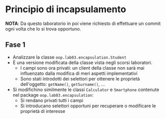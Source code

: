# Principio di incapsulamento

**NOTA**: Da questo laboratorio in poi viene richiesto di effettuare un commit ogni volta che lo si trova opportuno.

## Fase 1

* Analizzare la classe `oop.lab03.encapsulation.Student`
* È una versione modificata della classe vista negli scorsi laboratori.
    - I campi sono ora privati: un client della classe non sarà mai influenzato dalla modifica di meri aspetti implementativi
    - Sono stati introdotti dei selettori per ottenere le proprietà dell'oggetto: `getName()`, `getSurname()`, ...
* Si modifichino similmente le classi `Calculator` e `Smartphone` contenute nel package `oop.lab03.encapsulation`:
    - Si rendano privati tutti i campi
    - Si introducano selettori opportuni per recuperare o modificare le proprietà di interesse
